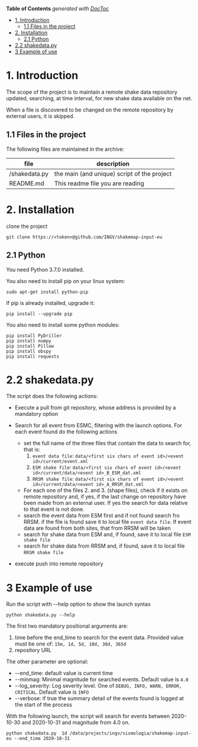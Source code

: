 

<!-- START doctoc generated TOC please keep comment here to allow auto update -->
<!-- DON'T EDIT THIS SECTION, INSTEAD RE-RUN doctoc TO UPDATE -->
**Table of Contents**  *generated with [DocToc](https://github.com/thlorenz/doctoc)*

- [1. Introduction](#1-introduction)
  - [1.1 Files in the project](#11-files-in-the-project)
- [2. Installation](#2-installation)
  - [2.1 Python](#21-python)
- [2.2 shakedata.py](#22-shakedatapy)
- [3 Example of use](#3-example-of-use)

<!-- END doctoc generated TOC please keep comment here to allow auto update -->

# 1. Introduction #

The scope of the project is to maintain a remote shake data repository updated, searching, at time interval,  for new shake data available on the net. 

When a file is discovered to be changed on the remote repository by external users, it is skipped.

  

## 1.1 Files in the project ##

The following files are maintained in the archive:

| file | description |
| ------ | ------ |
| /shakedata.py | the main (and unique) script of the project |
| README.md | This readme file you are reading |

# 2. Installation #

clone the project

```
git clone https://<token>@github.com/INGV/shakemap-input-eu
```

## 2.1 Python ##

You need Python 3.7.0 installed.

You also need to install pip on your linux system:


    sudo apt-get install python-pip

If pip is already installed, upgrade it:

```
pip install --upgrade pip
```

You also need to install some python modules:


```
pip install PyDriller
pip install numpy
pip install Pillow
pip install obspy
pip install requests
```



# 2.2 shakedata.py

The script does the following actions:

- Execute a pull from git repository, whose address is provided by a mandatory option

- Search for all event from ESMC, filtering with the launch options. For each event found do the following actions 

  - set the full name of the three files that contain the data to search for, that is: 
    1. `event data file`: `data/<first six chars of event id>/<event id>/current/event.xml`
    2. `ESM shake file`: `data/<first six chars of event id>/<event id>/current/data/<event id>_B_ESM_dat.xml`
    3. `RRSM shake file`:  `data/<first six chars of event id>/<event id>/current/data/<event id>_A_RRSM_dat.xml`
  - For each one of the files 2. and 3. (shape files), check if it exists on remote repository and, if yes, if the last change on repository have been made from an external user. If yes the search for data relative to that event is not done.
  - search the event data from ESM first and if not found search fro RRSM. if the file is found save it to local file `event data file`. If event data are found from both sites, that from  RRSM will be taken
  - search for shake data from ESM and, if found, save it to local file `ESM shake file`
  - search for shake data from RRSM and, if found, save it to local file `RRSM shake file`

- execute push into remote repository

  


# 3 Example of use #

Run the script with --help option to show the launch syntax

```
python shakedata.py --help
```



The first two mandatory positional arguments are:

1. time before the end_time to search for the event data. Provided value must be one of: `15m, 1d, 5d, 10d, 30d, 365d`
2. repository URL

The other parameter are optional:

- --end_time: default value is current time
- --minmag: Minimal magnitude for searched events. Default value is `4.0`
- --log_severity: Log severity level. One of `DEBUG, INFO, WARN, ERROR, CRITICAL`. Default value is `INFO`
- --verbose: if true the summary detail of the events found is logged at the start of the process



With the following launch, the script will search for events between  2020-10-30 and 2020-10-31 and magnitude from 4.0 on.

```
python shakedata.py  1d /data/projects/ingv/sismologia/shakemap-input-eu --end_time 2020-10-31
```

